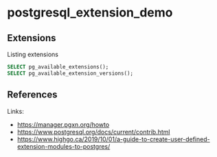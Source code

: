 # postgresql_extension_demo

## Extensions
Listing extensions

```sql
SELECT pg_available_extensions();
SELECT pg_available_extension_versions();
```


## References
Links:
- https://manager.pgxn.org/howto
- https://www.postgresql.org/docs/current/contrib.html
- https://www.highgo.ca/2019/10/01/a-guide-to-create-user-defined-extension-modules-to-postgres/
